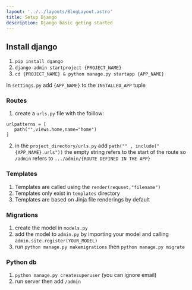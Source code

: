 ```yaml
---
layout: '../../layouts/BlogLayout.astro'
title: Setup Django
description: Django basic geting started
---
```


## Install django

1. `pip install dgango`
2. `django-admin startproject {PROJECT_NAME}`
3. `cd {PROJECT_NAME} & python manage.py startapp {APP_NAME} `

In `settings.py` add `{APP_NAME}` to the `INSTALLED_APP` tuple

### Routes

1. create a `urls.py` file with the foillow:

```
urlpatterns = [
   path("",views.home,name="home")
]
```

2.  in the `project_directory/urls.py` add `path("" , include("{APP_NAME}.urls"))` the empty string refers to the start of the route
    so `/admin` refers to `.../admin/{ROUTE DEFINED IN THE APP}`

### Templates

1. Templates are called using the `render(requset,"filename")`
2. Templates only exist in `templates` directory
3. Templates are based on Jinja file renderings by default

### Migrations

1. create the model in `models.py`
2. add the model to `admin.py` by importing your model and calling `admin.site.register(YOUR_MODEL)`
3. run `python manage.py makemigrations` then `python manage.py migrate`

### Python db

1. `python manage.py createsuperuser` (you can ignore email)
2. run server then add `/admin`
